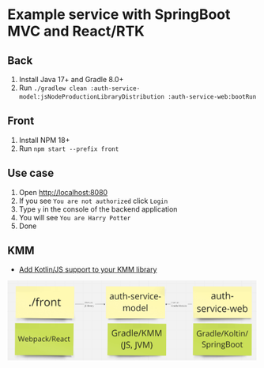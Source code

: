 # Example service with SpringBoot MVC and React/RTK

## Back
1. Install Java 17+ and Gradle 8.0+
2. Run  ```./gradlew clean :auth-service-model:jsNodeProductionLibraryDistribution :auth-service-web:bootRun```

## Front
1. Install NPM 18+
2. Run  ```npm start --prefix front```

## Use case
1. Open [http://localhost:8080](http://localhost:8080)
2. If you see ```You are not authorized``` click ```Login```
3. Type ```y``` in the console of the backend application
4. You will see ```You are Harry Potter```
5. Done


## KMM
- [Add Kotlin/JS support to your KMM library](https://dev.to/touchlab/add-kotlinjs-support-to-your-kmm-library-48d9)

![schema](img.png)
